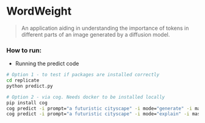 # WordWeight

> An application aiding in understanding the importance of tokens in different parts of an image generated by a diffusion model.


### How to run:


- Running the predict code
```bash
# Option 1 - to test if packages are installed correctly
cd replicate
python predict.py 

# Option 2 - via cog. Needs docker to be installed locally
pip install cog
cog predict -i prompt="a futuristic cityscape" -i mode="generate" -i mask_path=@output.png
cog predict -i prompt="a futuristic cityscape" -i mode="explain" -i mask_path=@output.png
```